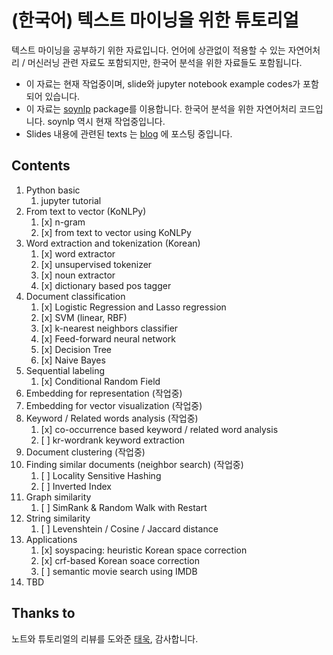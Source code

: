 # (한국어) 텍스트 마이닝을 위한 튜토리얼

텍스트 마이닝을 공부하기 위한 자료입니다. 언어에 상관없이 적용할 수 있는 자연어처리 / 머신러닝 관련 자료도 포함되지만, 한국어 분석을 위한 자료들도 포함됩니다. 

- 이 자료는 현재 작업중이며, slide와 jupyter notebook example codes가 포함되어 있습니다. 
- 이 자료는 [soynlp](https://github.com/lovit/soynlp) package를 이용합니다. 한국어 분석을 위한 자연어처리 코드입니다. soynlp 역시 현재 작업중입니다. 
- Slides 내용에 관련된 texts 는 [blog][lovit_blog] 에 포스팅 중입니다.

## Contents
1. Python basic
    1. jupyter tutorial
1. From text to vector (KoNLPy)
    1. [x] n-gram
    1. [x] from text to vector using KoNLPy
1. Word extraction and tokenization (Korean)
    1. [x] word extractor
    1. [x] unsupervised tokenizer
    1. [x] noun extractor
    1. [x] dictionary based pos tagger
1. Document classification
    1. [x] Logistic Regression and Lasso regression
    1. [x] SVM (linear, RBF)
    1. [x] k-nearest neighbors classifier
    1. [x] Feed-forward neural network
    1. [x] Decision Tree
    1. [x] Naive Bayes
1. Sequential labeling
    1. [x] Conditional Random Field
1. Embedding for representation (작업중)
1. Embedding for vector visualization (작업중)
1. Keyword / Related words analysis (작업중)
    1. [x] co-occurrence based keyword / related word analysis
    1. [ ] kr-wordrank keyword extraction
1. Document clustering (작업중)
1. Finding similar documents (neighbor search) (작업중)
    1. [ ] Locality Sensitive Hashing
    1. [ ] Inverted Index
1. Graph similarity
    1. [ ] SimRank & Random Walk with Restart
1. String similarity
    1. [ ] Levenshtein / Cosine / Jaccard distance
1. Applications
    1. [x] soyspacing: heuristic Korean space correction
    1. [x] crf-based Korean soace correction
    1. [ ] semantic movie search using IMDB
1. TBD

## Thanks to
노트와 튜토리얼의 리뷰를 도와준 [태욱][taewook_git], 감사합니다.

[taewook_git]: https://github.com/Wook0129
[lovit_blog]: https://lovit.github.io